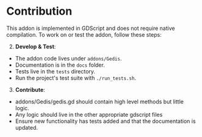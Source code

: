 # Contribution

This addon is implemented in GDScript and does not require native compilation. To work on or test the addon, follow these steps:

2.  **Develop & Test**:

- The addon code lives under `addons/Gedis`.
- Documentation is in the `docs` folder.
- Tests live in the `tests` directory.
- Run the project's test suite with `./run_tests.sh`.

3.  **Contribute**:

- addons/Gedis/gedis.gd should contain high level methods but little logic.
- Any logic should live in the other appropriate gdscript files
- Ensure new functionality has tests added and that the documentation is updated.